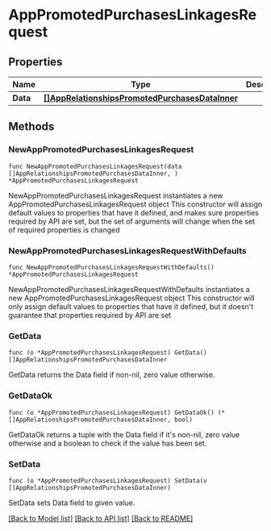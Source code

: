 # AppPromotedPurchasesLinkagesRequest

## Properties

Name | Type | Description | Notes
------------ | ------------- | ------------- | -------------
**Data** | [**[]AppRelationshipsPromotedPurchasesDataInner**](AppRelationshipsPromotedPurchasesDataInner.md) |  | 

## Methods

### NewAppPromotedPurchasesLinkagesRequest

`func NewAppPromotedPurchasesLinkagesRequest(data []AppRelationshipsPromotedPurchasesDataInner, ) *AppPromotedPurchasesLinkagesRequest`

NewAppPromotedPurchasesLinkagesRequest instantiates a new AppPromotedPurchasesLinkagesRequest object
This constructor will assign default values to properties that have it defined,
and makes sure properties required by API are set, but the set of arguments
will change when the set of required properties is changed

### NewAppPromotedPurchasesLinkagesRequestWithDefaults

`func NewAppPromotedPurchasesLinkagesRequestWithDefaults() *AppPromotedPurchasesLinkagesRequest`

NewAppPromotedPurchasesLinkagesRequestWithDefaults instantiates a new AppPromotedPurchasesLinkagesRequest object
This constructor will only assign default values to properties that have it defined,
but it doesn't guarantee that properties required by API are set

### GetData

`func (o *AppPromotedPurchasesLinkagesRequest) GetData() []AppRelationshipsPromotedPurchasesDataInner`

GetData returns the Data field if non-nil, zero value otherwise.

### GetDataOk

`func (o *AppPromotedPurchasesLinkagesRequest) GetDataOk() (*[]AppRelationshipsPromotedPurchasesDataInner, bool)`

GetDataOk returns a tuple with the Data field if it's non-nil, zero value otherwise
and a boolean to check if the value has been set.

### SetData

`func (o *AppPromotedPurchasesLinkagesRequest) SetData(v []AppRelationshipsPromotedPurchasesDataInner)`

SetData sets Data field to given value.



[[Back to Model list]](../README.md#documentation-for-models) [[Back to API list]](../README.md#documentation-for-api-endpoints) [[Back to README]](../README.md)



